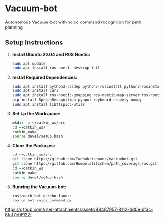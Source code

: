 # Vacuum-bot
Autonomous Vacuum-bot with voice command recognition for path planning

## Setup Instructions

1. **Install Ubuntu 20.04 and ROS Noetic:**

   ```bash
   sudo apt update
   sudo apt install ros-noetic-desktop-full
   
2. **Install Required Dependencies:**

   ```bash
   sudo apt install python3-rosdep python3-rosinstall python3-rosinstall-generator python3-wstool build-essential
   sudo apt install curl
   sudo apt install ros-noetic-gmapping ros-noetic-map-server ros-noetic-amcl ros-noetic-move-base
   pip install SpeechRecognition pynput keyboard shapely numpy
   sudo apt install libttspico-utils

3. **Set Up the Workspace:** 

   ```bash
   mkdir -p ~/catkin_ws/src
   cd ~/catkin_ws/
   catkin_make
   source devel/setup.bash

 4. **Clone the Packages:**

    ```bash
    cd ~/catkin_ws/src
    git clone https://github.com/Yadhukrishnank/vaccumbot.git
    git clone https://gitlab.com/Humpelstilzchen/path_coverage_ros.git
    cd ~/catkin_ws
    catkin_make
    source devel/setup.bash

5. **Running the Vacuum-bot:**

     ```bash
     roslaunch bot gazebo.launch
     rosrun bot voice_command.py


https://github.com/user-attachments/assets/48487957-8112-4d0e-bfac-8faf7c06122f

